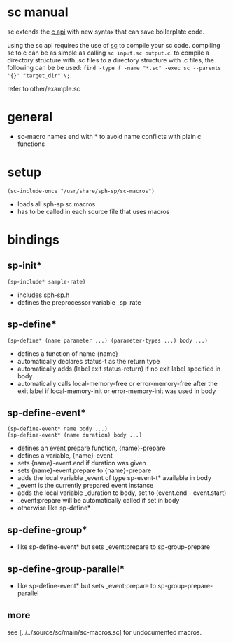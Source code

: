 # sc manual
sc extends the [c api](c-manual.md) with new syntax that can save boilerplate code.

using the sc api requires the use of [sc](https://github.com/sph-mn/sph-sc) to compile your sc code.
compiling sc to c can be as simple as calling `sc input.sc output.c`. to compile a directory structure with .sc files to a directory structure with .c files, the following can be be used: `find -type f -name "*.sc" -exec sc --parents '{}' "target_dir" \;`.

refer to other/example.sc

# general
* sc-macro names end with * to avoid name conflicts with plain c functions

# setup
~~~
(sc-include-once "/usr/share/sph-sp/sc-macros")
~~~

* loads all sph-sp sc macros
* has to be called in each source file that uses macros

# bindings

## sp-init*
~~~
(sp-include* sample-rate)
~~~

* includes sph-sp.h
* defines the preprocessor variable _sp_rate

## sp-define*
~~~
(sp-define* (name parameter ...) (parameter-types ...) body ...)
~~~

* defines a function of name {name}
* automatically declares status-t as the return type
* automatically adds (label exit status-return) if no exit label specified in body
* automatically calls local-memory-free or error-memory-free after the exit label if local-memory-init or error-memory-init was used in body

## sp-define-event*
~~~
(sp-define-event* name body ...)
(sp-define-event* (name duration) body ...)
~~~

* defines an event prepare function, {name}-prepare
* defines a variable, {name}-event
* sets {name}-event.end if duration was given
* sets {name}-event.prepare to {name}-prepare
* adds the local variable _event of type sp-event-t* available in body
* _event is the currently prepared event instance
* adds the local variable _duration to body, set to (event.end - event.start)
* _event:prepare will be automatically called if set in body
* otherwise like sp-define*

## sp-define-group*
* like sp-define-event* but sets _event:prepare to sp-group-prepare

## sp-define-group-parallel*
* like sp-define-event* but sets _event:prepare to sp-group-prepare-parallel

## more
see [../../source/sc/main/sc-macros.sc] for undocumented macros.